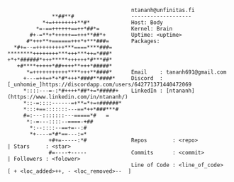                                            ntananh@unfinitas.fi
                  **##**#                  -------------------
               *+=++++++++**#*             Host: Body
             *=-==++++++==++*##*=          Kernel: Brain
           #+-=**+*+++++==+++**##*+        Uptime: <uptime> 
          #*+++**+======+++*+***###=       Packages:
      *#+=--=+++++++++***====****###=      
    ********++++++++***+++***++=*###*      
    +*+*######*+++*****++++++*#***##*      
       +#****+++++*##++++**+++*#####*      
          *=+++++++++++****+++**####*      Email    : tananh691@gmail.com
         +---=++=+*+*#*+++*####**####*     Discord  : [_unhomie_]https://discordapp.com/users/642771371440472069
         *::::---=-:*#++++*##*+=*#####+    LinkedIn : [ntananh](https://www.linkedin.com/in/ntananh/)
         *::-=::::------=+**=*+=+######*   
         *:::+==:::::::---==*++*###***#    
         #=:---:::::::---=====*#   =       
          *:-=---::::--====-+##            
           *:--::::--==+=--:#              
           *+----=*#*==---:=*              
                 +#+=-----:*#              Repos        : <repo>            | Stars     : <star>
                 #=----+-----              Commits      : <commit>          | Followers : <folower>
                                           Line of Code : <line_of_code>    [ + <loc_added>++, - <loc_removed>--  ]
